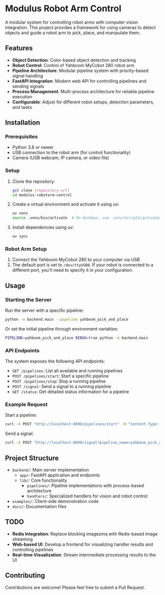 # Modulus Robot Arm Control

A modular system for controlling robot arms with computer vision integration. This project provides a framework for using cameras to detect objects and guide a robot arm to pick, place, and manipulate them.

## Features

- **Object Detection**: Color-based object detection and tracking
- **Robot Control**: Control of Yahboom MyCobot 280 robot arm
- **Pipeline Architecture**: Modular pipeline system with priority-based signal handling
- **FastAPI Integration**: Modern web API for controlling pipelines and sending signals
- **Process Management**: Multi-process architecture for reliable pipeline execution
- **Configurable**: Adjust for different robot setups, detection parameters, and tasks

## Installation

### Prerequisites

- Python 3.8 or newer
- USB connection to the robot arm (for control functionality)
- Camera (USB webcam, IP camera, or video file)

### Setup

1. Clone the repository:
   ```bash
   git clone [repository-url]
   cd modulus-robotarm-control
   ```

2. Create a virtual environment and activate it using uv:
   ```bash
   uv venv
   source .venv/bin/activate  # On Windows, use .venv\Scripts\activate
   ```

3. Install dependencies using uv:
   ```bash
   uv sync
   ```

### Robot Arm Setup

1. Connect the Yahboom MyCobot 280 to your computer via USB
2. The default port is set to `/dev/ttyUSB0`. If your robot is connected to a different port, you'll need to specify it in your configuration.

## Usage

### Starting the Server

Run the server with a specific pipeline:

```bash
python -m backend.main --pipeline yahboom_pick_and_place
```

Or set the initial pipeline through environment variables:

```bash
PIPELINE=yahboom_pick_and_place DEBUG=true python -m backend.main
```

### API Endpoints

The system exposes the following API endpoints:

- `GET /pipelines`: List all available and running pipelines
- `POST /pipelines/start`: Start a specific pipeline
- `POST /pipelines/stop`: Stop a running pipeline
- `POST /signal`: Send a signal to a running pipeline
- `GET /status`: Get detailed status information for a pipeline

### Example Request

Start a pipeline:
```bash
curl -X POST "http://localhost:8000/pipelines/start" -H "Content-Type: application/json" -d '{"pipeline_name": "yahboom_pick_and_place", "debug": true}'
```

Send a signal:
```bash
curl -X POST "http://localhost:8000/signal?pipeline_name=yahboom_pick_and_place" -H "Content-Type: application/json" -d '{"signal": "pick_red", "priority": "HIGH"}'
```

## Project Structure

- `backend/`: Main server implementation
  - `app/`: FastAPI application and endpoints
  - `lib/`: Core functionality
    - `pipelines/`: Pipeline implementations with process-based architecture
    - `handlers/`: Specialized handlers for vision and robot control
- `examples/`: Client-side demonstration code
- `docs/`: Documentation files

## TODO

- **Redis Integration**: Replace blocking imagezmq with Redis-based image streaming
- **Web-based UI**: Develop a frontend for visualizing handler results and controlling pipelines
- **Real-time Visualization**: Stream intermediate processing results to the UI

## Contributing

Contributions are welcome! Please feel free to submit a Pull Request.
